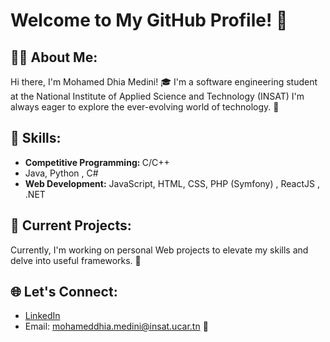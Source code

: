 # Welcome to My GitHub Profile! 👋

## 👨‍💻 About Me:
Hi there, I'm Mohamed Dhia Medini! 🎓 I'm a software engineering student at the National Institute of Applied Science and Technology (INSAT)
I'm always eager to explore the ever-evolving world of technology. 🚀

## 💼 Skills:
- <b> Competitive Programming: </b>C/C++
- Java, Python , C#
- <b>Web Development:</b> JavaScript, HTML, CSS, PHP (Symfony) , ReactJS , .NET

## 🌱 Current Projects:
Currently, I'm working on personal Web projects to elevate my skills and delve into useful frameworks. 🔭

## 🌐 Let's Connect:
- [LinkedIn](https://www.linkedin.com/in/dhia-medini-405b19247/) 
- Email: mohameddhia.medini@insat.ucar.tn 📧
